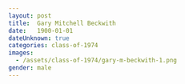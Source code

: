 ```yaml
---
layout: post
title:  Gary Mitchell Beckwith
date:   1900-01-01
dateUnknown: true
categories: class-of-1974
images:
  - /assets/class-of-1974/gary-m-beckwith-1.png
gender: male
---
```


